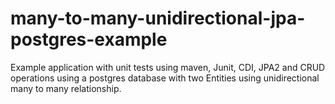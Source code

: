many-to-many-unidirectional-jpa-postgres-example
================================================

Example application with unit tests using maven, Junit, CDI, JPA2 and CRUD operations using a postgres database with two Entities using unidirectional many to many relationship.
